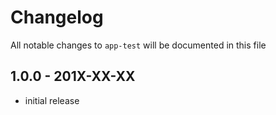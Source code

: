 # Changelog

All notable changes to `app-test` will be documented in this file

## 1.0.0 - 201X-XX-XX

- initial release
